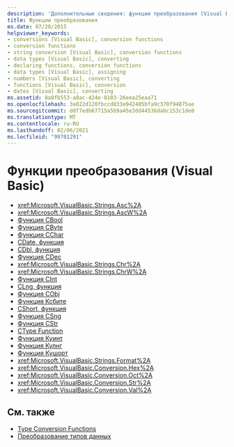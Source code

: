 ```yaml
---
description: 'Дополнительные сведения: функции преобразования (Visual Basic)'
title: Функции преобразования
ms.date: 07/20/2015
helpviewer_keywords:
- conversions [Visual Basic], conversion functions
- conversion functions
- string conversion [Visual Basic], conversion functions
- data types [Visual Basic], converting
- declaring functions, conversion functions
- data types [Visual Basic], assigning
- numbers [Visual Basic], converting
- functions [Visual Basic], conversion
- dates [Visual Basic], converting
ms.assetid: 8a8fb553-a8ac-424e-8103-26eea25eaa71
ms.openlocfilehash: 3a022d120fbccd833e942405bfa9c370f94875ae
ms.sourcegitcommit: ddf7edb67715a5b9a45e3dd44536dabc153c1de0
ms.translationtype: MT
ms.contentlocale: ru-RU
ms.lasthandoff: 02/06/2021
ms.locfileid: "99701291"
---
```

# <a name="conversion-functions-visual-basic"></a>Функции преобразования (Visual Basic)

- <xref:Microsoft.VisualBasic.Strings.Asc%2A>
- <xref:Microsoft.VisualBasic.Strings.AscW%2A>
- [Функция CBool](type-conversion-functions.md)
- [Функция CByte](type-conversion-functions.md)
- [Функция CChar](type-conversion-functions.md)
- [CDate, функция](type-conversion-functions.md)
- [CDbl, функция](type-conversion-functions.md)
- [Функция CDec](type-conversion-functions.md)
- <xref:Microsoft.VisualBasic.Strings.Chr%2A>
- <xref:Microsoft.VisualBasic.Strings.ChrW%2A>
- [Функция CInt](type-conversion-functions.md)
- [CLng, функция](type-conversion-functions.md)
- [Функция CObj](type-conversion-functions.md)
- [Функция Ксбите](type-conversion-functions.md)
- [CShort, функция](type-conversion-functions.md)
- [Функция CSng](type-conversion-functions.md)
- [Функция CStr](type-conversion-functions.md)
- [CType Function](ctype-function.md)
- [Функция Куинт](type-conversion-functions.md)
- [Функция Кулнг](type-conversion-functions.md)
- [Функция Кушорт](type-conversion-functions.md)
- <xref:Microsoft.VisualBasic.Strings.Format%2A>
- <xref:Microsoft.VisualBasic.Conversion.Hex%2A>
- <xref:Microsoft.VisualBasic.Conversion.Oct%2A>
- <xref:Microsoft.VisualBasic.Conversion.Str%2A>
- <xref:Microsoft.VisualBasic.Conversion.Val%2A>

## <a name="see-also"></a>См. также

- [Type Conversion Functions](type-conversion-functions.md)
- [Преобразование типов данных](../../programming-guide/concepts/linq/converting-data-types.md)
